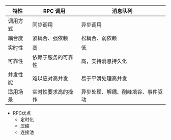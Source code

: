 
| 特性   | RPC 调用    | 消息队列              |
| ---- | --------- | ----------------- |
| 调用方式 | 同步调用      | 异步调用              |
| 耦合度  | 紧耦合、强依赖   | 松耦合、弱依赖           |
| 实时性  | 高         | 低                 |
| 可靠性  | 依赖于服务的可靠性 | 高，支持消息持久化         |
| 并发性能 | 难以应对高并发   | 易于平滑处理高并发         |
| 适用场景 | 实时性要求高的操作 | 异步处理、解耦、削峰填谷、事件驱动 |
- RPC优点
	- 定时化
	- 压缩
	- 连接池

